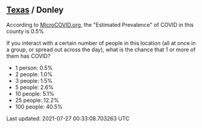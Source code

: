 
## [Texas](/united-states/texas) / Donley

According to [MicroCOVID.org](http://microcovid.org),
the "Estimated Prevalence" of COVID in this county is 0.5%

If you interact with a certain number of people in this location
(all at once in a group, or spread out across the day), what is the chance that
1 or more of them has COVID?

- 1 person: 0.5%
- 2 people: 1.0%
- 3 people: 1.5%
- 5 people: 2.6%
- 10 people: 5.1%
- 25 people: 12.2%
- 100 people: 40.5%

Last updated: 2021-07-27 00:33:08.703263 UTC
